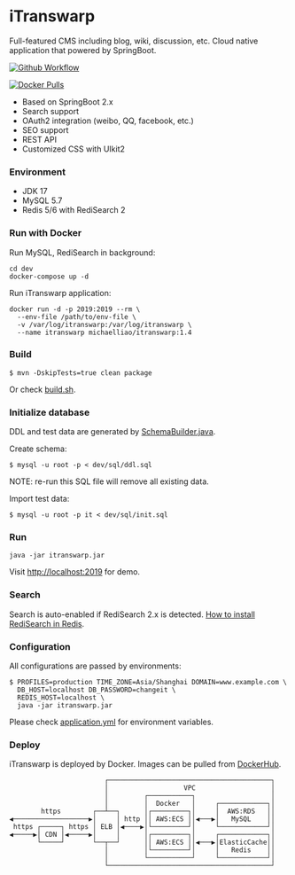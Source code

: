 # iTranswarp

Full-featured CMS including blog, wiki, discussion, etc. Cloud native application that powered by SpringBoot.

[![Github Workflow](https://github.com/michaelliao/itranswarp/actions/workflows/maven.yml/badge.svg)](https://github.com/michaelliao/itranswarp/actions)

[![Docker Pulls](https://img.shields.io/docker/pulls/michaelliao/itranswarp?color=%2334D058&style=plastic)](https://hub.docker.com/repository/docker/michaelliao/itranswarp)

* Based on SpringBoot 2.x
* Search support
* OAuth2 integration (weibo, QQ, facebook, etc.)
* SEO support
* REST API
* Customized CSS with UIkit2

### Environment

- JDK 17
- MySQL 5.7
- Redis 5/6 with RediSearch 2

### Run with Docker

Run MySQL, RediSearch in background:

```
cd dev
docker-compose up -d
```

Run iTranswarp application:

```
docker run -d -p 2019:2019 --rm \
  --env-file /path/to/env-file \
  -v /var/log/itranswarp:/var/log/itranswarp \
  --name itranswarp michaelliao/itranswarp:1.4
```

### Build

```
$ mvn -DskipTests=true clean package
```

Or check [build.sh](build.sh).

### Initialize database

DDL and test data are generated by [SchemaBuilder.java](src/main/java/com/itranswarp/SchemaBuilder.java).

Create schema:

```
$ mysql -u root -p < dev/sql/ddl.sql
```

NOTE: re-run this SQL file will remove all existing data.

Import test data:

```
$ mysql -u root -p it < dev/sql/init.sql
```

### Run

```
java -jar itranswarp.jar
```

Visit [http://localhost:2019](http://localhost:2019) for demo.

### Search

Search is auto-enabled if RediSearch 2.x is detected. [How to install RediSearch in Redis](https://redis.io/docs/stack/search/quick_start/).

### Configuration

All configurations are passed by environments:

```
$ PROFILES=production TIME_ZONE=Asia/Shanghai DOMAIN=www.example.com \
  DB_HOST=localhost DB_PASSWORD=changeit \
  REDIS_HOST=localhost \
  java -jar itranswarp.jar
```

Please check [application.yml](src/main/resources/application.yml) for environment variables.

### Deploy

iTranswarp is deployed by Docker. Images can be pulled from [DockerHub](https://hub.docker.com/repository/docker/michaelliao/itranswarp).

```
                        ┌─────────────────────────────────────────┐
                        │                   VPC                   │
                        │         ┌───────────┐                   │
                        │         │  Docker   │     ┌────────────┐│
        https        ┌──┴──┐      │┌─────────┐│     │  AWS:RDS   ││
◀───────────────────▶│     │ http ││ AWS:ECS ││◀───▶│   MySQL    ││
 https ┌─────┐ https │ ELB │◀────▶│└─────────┘│     └────────────┘│
◀─────▶│ CDN │◀─────▶│     │      │┌─────────┐│     ┌────────────┐│
       └─────┘       └──┬──┘      ││ AWS:ECS ││◀───▶│ElasticCache││
                        │         │└─────────┘│     │   Redis    ││
                        │         └───────────┘     └────────────┘│
                        └─────────────────────────────────────────┘
```
